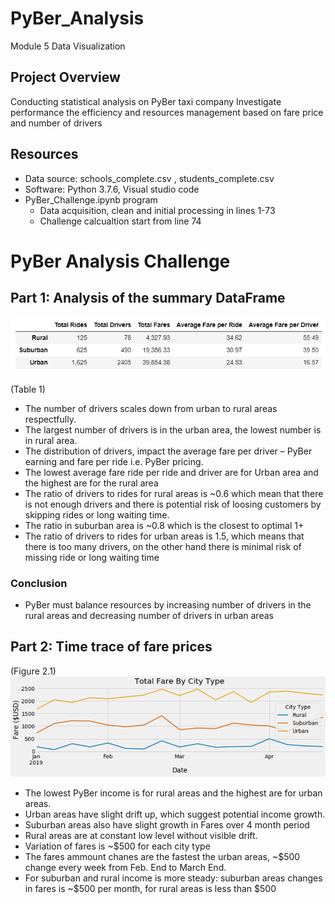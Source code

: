 # PyBer_Analysis
Module 5 Data Visualization

## Project Overview
Conducting statistical analysis on PyBer taxi company
Investigate performance the efficiency and resources management based on fare price and number of drivers 

## Resources
-	Data source: schools_complete.csv , students_complete.csv
-	Software: Python 3.7.6, Visual studio code
- PyBer_Challenge.ipynb program 
  * Data acquisition, clean and initial processing in lines 1-73
  * Challenge calcualtion start from line 74

# PyBer Analysis Challenge


## Part 1: Analysis of the summary DataFrame  

![](/analysis/SumDataFrame.PNG)

(Table 1)

* The number of drivers scales down from urban to rural areas respectfully. 
* The largest number of drivers is in the urban area, the lowest number is in rural area. 
* The distribution of drivers, impact the average fare per driver – PyBer earning and fare per ride i.e. PyBer pricing. 
* The lowest average fare ride per ride and driver are for Urban area and the highest are for the rural area
* The ratio of drivers to rides for rural areas is ~0.6 which mean that there is not enough drivers and there is potential risk of loosing customers by skipping rides or long waiting time.
* The ratio in suburban area is ~0.8 which is the closest to optimal 1+ 
* The ratio of drivers to rides for urban areas is 1.5, which means that there is too many drivers, on the other hand there is minimal risk of missing ride or long waiting time

### Conclusion

* PyBer must balance resources by increasing number of drivers in the rural areas and decreasing number of drivers in urban areas 

## Part 2: Time trace of fare prices

(Figure 2.1)
![](/analysis/Fig72.PNG)

* The lowest PyBer income is for rural areas and the highest are for urban areas.
* Urban areas have slight drift up, which suggest potential income growth. 
* Suburban areas also have slight growth in Fares over 4 month period
* Rural areas are at constant low level without visible drift.
* Variation of fares is ~$500 for each city type
* The fares ammount chanes are the fastest the urban areas, ~$500 change every week from Feb. End to March End. 
* For suburban and rural income is more steady: suburban areas changes in fares is ~$500 per month, for rural areas is less than $500

